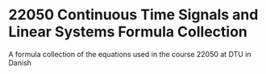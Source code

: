 # 22050 Continuous Time Signals and Linear Systems Formula Collection
A formula collection of the equations used in the course 22050 at DTU in Danish
